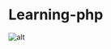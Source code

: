 # Learning-php


![alt](https://i.pinimg.com/originals/ef/25/7e/ef257ebcad57d89c202ed7460ae069b8.gif)
